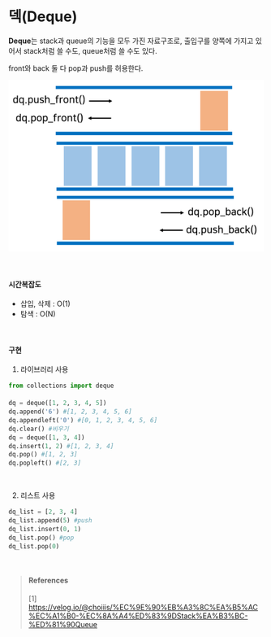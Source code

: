 # 덱(Deque)

**Deque**는 stack과 queue의 기능을 모두 가진 자료구조로, 출입구를 양쪽에 가지고 있어서 stack처럼 쓸 수도, queue처럼 쓸 수도 있다.

front와 back 둘 다 pop과 push를 허용한다.

![figure13](./img/figure13.PNG)

<br>

#### 시간복잡도

* 삽입, 삭제 : O(1)
* 탐색 : O(N)

<br>

#### 구현

1. 라이브러리 사용

~~~python
from collections import deque

dq = deque([1, 2, 3, 4, 5])
dq.append('6') #[1, 2, 3, 4, 5, 6]
dq.appendleft('0') #[0, 1, 2, 3, 4, 5, 6]
dq.clear() #비우기
dq = deque([1, 3, 4])
dq.insert(1, 2) #[1, 2, 3, 4]
dq.pop() #[1, 2, 3]
dq.popleft() #[2, 3]
~~~

<br>

2. 리스트 사용

~~~python
dq_list = [2, 3, 4]
dq_list.append(5) #push
dq_list.insert(0, 1)
dq_list.pop() #pop
dq_list.pop(0)
~~~



<br>

> #### References
>
> [1] https://velog.io/@choiiis/%EC%9E%90%EB%A3%8C%EA%B5%AC%EC%A1%B0-%EC%8A%A4%ED%83%9DStack%EA%B3%BC-%ED%81%90Queue


